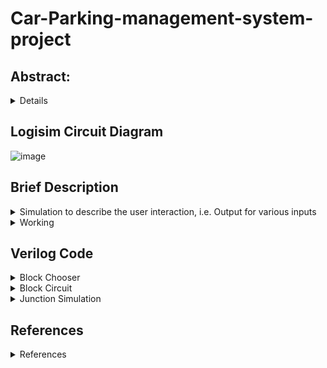 # Car-Parking-management-system-project

## Abstract:
<details>
<summary>Details</summary>
With the growing issues of urbanization and limited parking resources, developing a user-friendly Parking Management System is critical. This project provides a comprehensive system that combines parking slot occupancy detection and real-time slot availability display, with the user experience and parking facility efficiency as the top priorities. This method aims to address frequent urban difficulties such as traffic congestion and long parking search periods, which annoy vehicle owners. By utilizing modern occupancy sensors, central control units, and digital displays, we hope to simplify the parking experience. It detects car presence reliably, updates real-time slot availability, and communicates this information to users, minimizing the time and effort required to find a parking spot. Our unique contribution is the seamless integration of these components, which improves customer pleasure while optimizing space utilization. The system keeps track of entry and exit times, which can be utilized for security and auditing. Furthermore, the obtained data can guide future improvements and data-driven decision-making.

Our Parking Management System, by focusing on improving user experience and facility management, provides a realistic answer to the issues faced by urban parking, ultimately leading to more efficient and user-centric urban transportation solutions.
</details>

## Logisim Circuit Diagram

![image](https://github.com/nagamukesh/Car-Parking-management-system-project/assets/112798996/3e4068b4-5a8a-4d53-a56b-3166f868dd90)

## Brief Description

<details>
<summary>Simulation to describe the user interaction, i.e. Output for various inputs</summary>
Let us say this is how the screen looks originally
![image](https://github.com/nagamukesh/Car-Parking-management-system-project/assets/112798996/76565e3f-5761-4bcb-bc99-0788351c73bb)


Each Block is given a button labeled 0,1,2... Depending on block number Over here, each block has 3 LEDs. If the LED is switched on, it means that a particular parking slot in that block is filled Looking at this diagram, the user can choose which block he wants to park in. NOTE: Junction 1 is the entrance. Let us say, the user wants to park in block 2 He presses the button for block 2.
![image](https://github.com/nagamukesh/Car-Parking-management-system-project/assets/112798996/4b575ae2-7cb5-4045-8e07-add99371f13e)


NOTE: Junction 1 is the entrance. Now, as we can see, the path to Junction2 is generated. At junction1, the north led is on, which means at junction1, the user must go straight. At junction 2, the west led is on, which means at junction 2, the user must go right. If the user follows the above instructions, he will reach the road from which he can enter the parking slot. Now, when the user enters the 3rd slot at block 2. The third sensor(clock), which is present at the entrance of the slot turns on. Which means, the person is going to enter that slot.

![image](https://github.com/nagamukesh/Car-Parking-management-system-project/assets/112798996/ba81b384-edf0-40fc-8a93-e4f9dcd8dcaf)


Now that this clock is turned on, the path towards block 2 disappears. Bcos the car will be parked in this slot now, and thus doesn't need the directions anymore. Once the car parks in that slot, he will cross the entrance of that slot. Thus, the sensor(clock) for that slot becomes 0 again.

![image](https://github.com/nagamukesh/Car-Parking-management-system-project/assets/112798996/4bcd3658-5490-4240-a59f-4a27f580cf7d)

As we can see,
Now, on the screen, we can see that the third slot of block 2 which was previously empty
is now full as displayed by the LED after the current user parked in that slot
Now, let us see what happens in the case of the next user
Let us say, the user presses the block2 button and releases it

![image](https://github.com/nagamukesh/Car-Parking-management-system-project/assets/112798996/b05b1c2c-d404-4a54-b7d2-e1a52c8a40d3)


even though there are no vacant parking slots
No path to that block will be shown bcos, that block has no vacant slots

So, the user must select another block
Let us assume the user chooses block 0 now
He presses and releases the button for block 0

![image](https://github.com/nagamukesh/Car-Parking-management-system-project/assets/112798996/75a871a3-6f8e-44b7-8311-7797a36e9278)


Now, the path for junction 0 is displayed as we can see from the code
Go straight from junction1
Go straight at junction2
Take a left at junction3
But, let us say, the user doesn't follow the path and goes to block 6
And parks in the first slot
Now, when the user enters the 1st slot at block6
The first sensor(clock), which is present at the entrance of the slot turns on
This means, the person is going to enter that slot

![image](https://github.com/nagamukesh/Car-Parking-management-system-project/assets/112798996/ef5d77c5-6366-41a7-810c-e294d3fcca59)


Now that this clock is turned on, the path towards block0 disappears
Bcos the car will be parked in this slot now, and thus doesn't need the directions
anymore
Once the car parks in that slot
He will cross the entrance of that slot
Thus, the sensor(clock) for that slot becomes 0 again

As we can see,
Now, on the screen, we can see that the first slot of block 6 which was previously empty
is now full as displayed by the LED after the current user parked in that slot
Now let us say, the car in the 2nd slot from block 1 is leaving
Bcos, the car is leaving, it passes through the entrance of that slot
So that sensor(clock) becomes 1

![image](https://github.com/nagamukesh/Car-Parking-management-system-project/assets/112798996/c7540a5d-5929-4425-a727-62e989de29b3)


Now when he leaves that slot,
The clock sensor becomes 0 again
![image](https://github.com/nagamukesh/Car-Parking-management-system-project/assets/112798996/a5f94374-2776-436a-927f-796796b0a17a)


As we can see,

The 2nd slot of block1, which was previously filled is now empty
Thus, there is a vacant spot available in block1 now
So, if the next user presses the block1 button, the path to block1 will be displayed

![image](https://github.com/nagamukesh/Car-Parking-management-system-project/assets/112798996/425d5f09-3126-47b0-b119-3361d023cae8)


The aforementioned scenario seamlessly amalgamates all potential possibilities and
eloquently articulates the ensuing outcomes therewithin.
And this thus, explains what the project does
We will soon explain the work in the next section

</details>


<details>
<summary>Working</summary>
Let us go in sequential order, starting from pressing a button until parking in a slot
Where the work will be explained step by step,
and each component will be explained on its first occurrence based on the above-order

The user starts by pressing a button for a particular block
The way a button works it
When it is pressed, it is considered that the input is 1
The input for the next component will be the AND of the button input (which is 1) as long
as it is pressed and the availability of a free slot in that block
If a free slot is available, it returns 1, so when the button is pressed, the input will be 1&1
which is 1

![image](https://github.com/nagamukesh/Car-Parking-management-system-project/assets/112798996/e0ba9bb3-e699-499b-a70d-5ec4905e44e5)

As we can see, only 3 slots are filled as per the LEDs
This means a free slot is available
When the button is pressed, the output is 1

![image](https://github.com/nagamukesh/Car-Parking-management-system-project/assets/112798996/81c2b47b-bd46-498e-a035-32b181c6e745)


What will happen after this button press is that the path to this block will be displayed by
the junctions that are triggered by the 1 output that we get when the button is
pressed.

If no free slot is available, it returns 0, so when the button is pressed, the input will be 1&0
which is 0, i.e. there is no change in the circuit and input from this side will remain 0.
By default, the input from this block will be 0.

![image](https://github.com/nagamukesh/Car-Parking-management-system-project/assets/112798996/0effc873-0b22-47e5-bbdc-3cfc5c5ce425)

As we can see, bcos all 3 LEDs are blinking, no free slot is available, so even though the
the button is pressed, the output will be 0.
Bcos, there is no change in the output, pressing the button in this situation won't change
anything
Bcos this block is filled, a path to this block won't be shown
This input is connected to the BlockChooser
The input from Block i is connected to the ith port of BlockChooser
The Block Chooser will eventually return the BlockNumber of the most recent button
which is pressed.

![image](https://github.com/nagamukesh/Car-Parking-management-system-project/assets/112798996/56293da8-c787-418f-9dec-d96e69128c34)

How this works is
If button 2 was pressed, the input 2 becomes 1
And simultaneously the clock tick for each flipflop changes from 0 to 1
Bcos the OR gate whose output was initially 0
Returns 1 now
And the output for the flipflop connected to input 2, becomes 1

![image](https://github.com/nagamukesh/Car-Parking-management-system-project/assets/112798996/d4269b5b-47db-4000-ab51-b6a83051a8b8)


Now, bcos the clock is not ticking and is fixed at 1, even if the user presses multiple
buttons, only the 2nd flipflop output will be considered,
bcos until the next clock tick, the previous output will be displayed,
bcos the OR gate still remains at 1 for the added 1 input,
the clock tick doesn't change and is still at 1

![image](https://github.com/nagamukesh/Car-Parking-management-system-project/assets/112798996/ddf11210-50cc-49d2-9c0d-31d41cf87727)


Now, after the path is generated, which will be explained later
The user will leave,
So he is not pressing any button now
after releasing the buttons
The OR gate returns 0 bcos all inputs are 0
So the next clock tick is activated
So the previous input which is block 2 will be shown until another button is pressed

![image](https://github.com/nagamukesh/Car-Parking-management-system-project/assets/112798996/74f0bf4b-09fe-46e1-ac1f-8197f3115fe9)


8 outputs connected from 8 D flipflops corresponding to their 8 respective inputs as per
the above diagram will be taken as the corresponding inputs for the Priority Encoder
The Component marked Pri, is a Priority Encoder
Block 0 is input 0 in Pri
Block 1 is input 1 in Pri, and so on......
Note: Block 7 is a special button whose functionality will be explained later on
The Priority Encoder gives Block Number in binary form as output

As we can see, after pressing the button for Block2, The block number is 010 which is
the binary representation for Block2
Block2 will be the output until another clock tick/change, i.e. another button is
pressed, so the code will keep displaying the path for block2 until another button is
pressed (which will be button 7, the reason will be explained later)
Now, this output block number will be taken as input for Path Generator

![image](https://github.com/nagamukesh/Car-Parking-management-system-project/assets/112798996/0ea967e5-bcf8-4f55-9aa3-d4b87afc18bd)

The highlighted component is PathGenerator

The PathGenerator will give PathData as output which will be used by the junctions to
display the path, i.e. which direction to go towards at each potential junction the user will
encounter to go to that path.

![image](https://github.com/nagamukesh/Car-Parking-management-system-project/assets/112798996/c10fb0dd-707b-429f-9547-8e9ca188a41b)

This operation is performed using a multiplexer
The Input at port k will be the PathData for Block Number k
And the selected input will be block number
So, depending on the block number, the path is given
If the block number is 3, the PathData to reach Block 3 is an output
Same for all blocks.
This operation is performed using a multiplexer

Now, let me explain what PathData means and what each junction is supposed to do
and does for particular PathData. After doing so, I’ll explain the junction layout for the
above example.

The Path Generator will generate PathData to reach the particular Block Number
PathData is essentially an 8-bit data, which gives information that represents a path.

The first 2 bits represent the direction to take at the first encountered junction
The next 2 bits represent the direction to take at the second encountered junction
The next 2 bits represent the direction to take at the third encountered junction
And so on...
Note: At each junction,
We can extract the first 2 bits from PathData and call it direction
From the first 2 bits of PathData
11 represents the front direction
10 represents the left direction
01 represents the right direction
00 is used for termination
(bcos we don't want the user to take a U-turn to reach their block, we don't use 00 to
represent the back direction. And after we reached all necessary junctions, the remaining
PathData will be 00______, the reason will be explained later, so we do not want any more
junctions to display anything)
And left shift by 2, so that at the next junction, we can use the next 2 bits for direction
Let input direction signify the direction from which, each junction receives the input
With regards to input direction at the junction, let
00 represent south
01 represent west
10 represent east
11 represent north

Here is a truth table signifying which light (NORTH, SOUTH, EAST, or WEST) of the
junction must be displayed depending on the input direction and
Depending on the direction of encountering the junction and the direction displayed based
on the 2 data inputs, here is a truth table

![image](https://github.com/nagamukesh/Car-Parking-management-system-project/assets/112798996/8a2b2964-da17-4e98-a5ee-04cd748f1383)

In this direction, the input direction is 00, i.e. south
If the input is 11, we must go front from the south direction which signifies north, north light is on
If the Input is 10, we must go left from the south direction which signifies west, The west light is on
If the Input is 01, we must go right from the south direction which signifies east, The east light is on
If the input is 00, no light will be on

![image](https://github.com/nagamukesh/Car-Parking-management-system-project/assets/112798996/0173e79d-3a84-4172-8d41-b239b1ec74c6)

In this direction, the input direction is 11, i.e. north
If the input is 11, we must go front from the north direction which signifies south, the south light is
on
If the Input is 10, we must go left from the north direction which signifies east, The east light is on
If the Input is 01, we must go right from the north direction which signified west, The west light is on
If the input is 00, no light will be on

![image](https://github.com/nagamukesh/Car-Parking-management-system-project/assets/112798996/98ba5691-0520-4428-8872-7bcc4da4de4c)

In this direction, the input direction is 10, i.e. west
If the input is 11, we must go front from the west direction which signifies east, east light is on
If the Input is 10, we must go left from the west direction which signifies north, the north light is on
If the Input is 01, we must go right from the west direction which signified south, The south light is
on
If the input is 00, no light will be on

![image](https://github.com/nagamukesh/Car-Parking-management-system-project/assets/112798996/b87af889-1e24-4e8a-9391-d848b439cb0c)

In this direction, the input direction is 10, i.e. east
If the input is 11, we must go front from the east direction which signifies west, the west light is on
If the Input is 10, we must go left from the east direction which signifies south, The south light is on
If the Input is 01, we must go right from the east direction which signified north, The north light is on
If the input is 00, no light will be on
Let us assume the display is 0 when direction from path data is 00 to simplification
easier,
We can add each light with a display so that nothing is displayed when the display is 0
So dis= dir[0] & dir[1];

Here is a truth table signifying the same

![image](https://github.com/nagamukesh/Car-Parking-management-system-project/assets/112798996/dd9924f2-1ed3-4082-82f2-ecd63405d3f9)

Using the same conventions for north as 11, south as 00, east as 01 and west as 10
I want the Output Direction to be the input direction for the next junction
So, if there is a junction with multiple outputs, we know what is the input direction
for the next junction directly, so we do not need to initialize the Input Direction for further
junction except at Junction1 for the entrance
So the light that must be displayed must be reversed to the Output Direction
Therefore
North Light for Output Direction 00
South Light for Output Direction 11
East Light for Output direction 10
West Light for Output Direction 01
And I can decide whether the particular light must be output using this
assign NL = dis && (!OutputDir[1] && !OutputDir[0]);
assign SL = dis && (OutputDir[1] && OutputDir[0]);
assign EL = dis && (OutputDir[1] && !OutputDir[0]);
assign WL = dis && (!OutputDir[1] && OutputDir[0]);
If we don't encounter 00, dis will be 1
So the above and condition wont be affected

If we encounter a 00, no light is displayed
Cos all lights will give output 0 with dis as 0 in and gate
And, later on, we’ll see that if no light is displayed, the path is complete,
thus we need not display anything,
Thus the next junction need not display anything
so we can set the first two inputs of path data as 00 for the next junction
So that the next junction doesn't display anything

So truth table for Output Direction is opposite to the Light which should be shown
Truth Table for Output Direction

![image](https://github.com/nagamukesh/Car-Parking-management-system-project/assets/112798996/d3bed5cd-15b3-46f8-94d5-a23f3d1ad4eb)

K-Map for OutputDir[1] is

![image](https://github.com/nagamukesh/Car-Parking-management-system-project/assets/112798996/9c18c71d-f476-4d38-8f5a-bfc09b7a8fe0)

Note: if dir is 10, dir[1] is 1 & dir[0] is 0
The function is
assign OutputDir[1] = (!dir[1] && !dir[0] && !InputDir[1])
|| (!dir[1] && dir[0] && !InputDir[0])
|| (dir[1] && dir[0] && InputDir[1])
|| (dir[1] && !dir[0] && InputDir[0]);

Based on how the function is,
We can use a multiplexer
So the effective code is
mux m1(!InputDir[1],!InputDir[0],InputDir[0],InputDir[1],dir,OutputDir[1]);

Similarly, for OutputDirection[0]
As per the truth table, the K-map is

![image](https://github.com/nagamukesh/Car-Parking-management-system-project/assets/112798996/ca2a2d55-dece-4614-9dc3-b0403a7b30f3)

function is
assign OutputDir[0] = (!dir[1] && !dir[0] && !InputDir[0])

|| (!dir[1] && dir[0] && InputDir[1])
|| (dir[1] && dir[0] && InputDir[0])
|| (dir[1] && !dir[0] && !InputDir[1]);

Based on how the function is,
We can use a multiplexer
So the effective code is
mux m2(!InputDir[0],InputDir[1],!InputDir[1],InputDir[0],dir,OutputDir[0]);

After this, if the next junction is at the left
For the junction at the left
The code returns the shifted path data, after the left shift of 2
assign NewPath = PathData << 2;
Note that, each junction can receive input from only one direction.
We are doing so to optimize the project by the usage of a lesser number of
components.
To do so, we need to ensure that the chosen PathDatas adhere to the above
conditions.
So, what we do is, when we choose the path data, we ensure that, in every PathData,
if a junction is to be encountered, the path to that junction will be unique.
This means the input direction to that junction will be unique,
Therefore, only one input direction for each junction.
This is the path data for each block for the parking layout

![image](https://github.com/nagamukesh/Car-Parking-management-system-project/assets/112798996/ef93086d-707d-43ac-9747-31375d5a1d99)

And this is the parking layout:

![image](https://github.com/nagamukesh/Car-Parking-management-system-project/assets/112798996/f176ff00-1fd6-42e4-a841-71afbb1024dd)

Now for our layout
Junction 1 passes New Pathdata to Junction 2 from the south direction
If the north light is displayed, it means we are supposed to go to Junction 2
So the first 2 characters will remain the same in NewPath so for junction1
(We make the first 2 characters 00 if we are not supposed to go in that direction, in this
case, when North Light is 00)
Junction1 j1(InputDir,PathData,NL1,SL1,EL1,WL1,OutputDir1,NewPath1);
assign InputDir2 = OutputDir1;
assign PathData2[7] = NewPath1[7] && NL1;
assign PathData2[6] = NewPath1[6] && NL1;
assign PathData2[5:0] = NewPath1[5:0];

Junction 2 passes New Pathdata to Junction 3 from the west direction is east light is on
And Junction4 from the north direction if the north light is on
If East light is on, the next junction we must go to is Junction 3
So we can add the first two digits of NewPath of Junction3 with the East Light so that for
junction3, path data will give output based on the next two digits in Path data
Because we are doing and with east lights,
If the north light was switched on and the east light was switched off, we were not supposed
to go to junction3
So the NewPath for Junction3’s first 2 digits will be 00
This means, nothing will be displayed at Junction3
We similarly do the same with North Light for Junction4

Junction2 j2(InputDir2,PathData2,NL2,SL2,EL2,WL2,OutputDir2,NewPath2);
assign InputDir3 = OutputDir2;
assign PathData3[7] = NewPath2[7] && EL2;
assign PathData3[6] = NewPath2[6] && EL2;
assign PathData3[5:0] = NewPath2[5:0];
assign InputDir4 = OutputDir2;
assign PathData4[7] = NewPath2[7] && NL2;
assign PathData4[6] = NewPath2[6] && NL2;
assign PathData4[5:0] = NewPath2[5:0];

Junction 3 and 4 don't pass New Pathdata to any junction
So the code for them is
Junction3 j3(InputDir3,PathData3,NL3,SL3,EL3,WL3);
Junction4 j4(InputDir4,PathData4,NL4,SL4,EL4,WL4);

Let us assume the PathData is 11111000

![image](https://github.com/nagamukesh/Car-Parking-management-system-project/assets/112798996/9c08c88d-e4d1-41ac-af3f-8608aed66dcd)


In this case, the PathData to Block0 is 11111000
As we can see
We will encounter junction1 from the south, so the input direction is 00 and at junction1, we
consider the first 2 bits from PathData which are 11
Junction displays north light
After the left shift, the new path data is 11100000 for Junction 2
We will encounter junction2 from the south, so the input direction is 00 and at junction2, we
consider the first 2 bits from PathData which are 11
Junction displays north light
Because we chose north light
We pass data to junction 4 and 0s to junction 3
Due to this junction 3 doesn't display anything
After the left shift, the new path data is 10000000 for Junction 4
As we can see
We will encounter junction1 from the south, so the input direction is 00 and at junction1, we
consider the first 2 bits from PathData which are 10
Junction displays east light
There are no more junctions, so the code ends

Now, for the Car sensors,
Let us take an example
Now, when the user enters the 3rd slot at block2
The third sensor(clock), which is present at the entrance of the slot turns on
This means the person is going to enter that slot

![image](https://github.com/nagamukesh/Car-Parking-management-system-project/assets/112798996/73eeca26-5ae7-4577-885b-cb8b076e6712)


Now that this clock is turned on, the path towards block2 disappears
Bcos the car will be parked in this slot now, and thus doesnt need the directions
anymore
This is done by using button7 which will always display path 00000000 throught which
none of the junctions display anything
This button input is connected for port7 in block chooser
Button 7 is an xor gate to all 21 clocks
Earlier all clocks were 0, so 0 1s, even parity, so XOR returns 0
So button 7 is not chosen
NOTE: just saying button, but it is not realy a button
But when that clock is turned on while car is entering
1 clock shows 1, so 1 1 times, odd parity, so XOR returns 1
So button 7 is chosen, and as mentioned earlier, all junctions dont display anything
Once the car parks in that slot
He will cross the entrance of that slot
Thus, the sensor(clock) for that slot becomes 0 again

Button 7 is an xor gate to all 21 clocks
again all clocks were 0, so 0 1s, even parity, so XOR returns 0
So button 7 is not chosen
So as per the PathChooser code, the output is block7 for which all junctions still display
nothing

![image](https://github.com/nagamukesh/Car-Parking-management-system-project/assets/112798996/ae2fd992-acf7-4bc6-8065-1b8871b5adae)


As we can see,
Now, on the screen, we can see that the third slot of block 2 which was previously empty
is now full as displayed by the LED after the current user parked in that slot

</details>

## Verilog Code

<details>
<summary>Block Chooser</summary>

    
//NOTE: Input B7 will be XOR of all sensors(clocks) present for each slot
//The output block number will be the button number which is pressed last (when slot is empty, which is handled in logisim)
//Bk is actually is button pressed & if free slot is available(from BlockCircuit code)
//Note, simulation may not seem perfect since it is not that very feasible to simulate buttons through veriolog
```
module dflipflop (input D, input CKT, output reg Q);
    always @(posedge CKT) begin
        Q <= D;
    end
endmodule

module PriorityEncoder(i,y);
    input [7:0]i;
    output [2:0]y;

    assign y[2]=i[4] | i[5] | i[6] | i[7];
    assign y[1]=i[2] | i[3] | i[6] | i[7];
    assign y[0]=i[1] | i[3] | i[5] | i[7];

endmodule

module BlockChooser(B,F);
    input [7:0]B;
    wire CKT;
    wire [7:0]W;
    output [2:0]F;

    or O1(CKT,B[0],B[1],B[2],B[3],B[4],B[5],B[6],B[7]);
    
    dflipflop s0 (.D(B[0]), .CKT(CKT), .Q(W[0]));
    dflipflop s1 (.D(B[1]), .CKT(CKT), .Q(W[1]));
    dflipflop s2 (.D(B[2]), .CKT(CKT), .Q(W[2]));
    dflipflop s3 (.D(B[3]), .CKT(CKT), .Q(W[3]));
    dflipflop s4 (.D(B[4]), .CKT(CKT), .Q(W[4]));
    dflipflop s5 (.D(B[5]), .CKT(CKT), .Q(W[5]));
    dflipflop s6 (.D(B[6]), .CKT(CKT), .Q(W[6]));
    dflipflop s7 (.D(B[7]), .CKT(CKT), .Q(W[7]));
    
    PriorityEncoder p1(B,F);

endmodule


module BlockChooser_tb;

reg [7:0]B;
wire [2:0]F;

BlockChooser b1(B,F);

initial begin
    $dumpfile("BlockChooser.vcd");
    $dumpvars(0,BlockChooser_tb);
end
initial begin
    $display("|B0 |B1 |B2 |B3 |B4 |B5 |B6 |B7 | BlockNumber |");
    $monitor("| %b | %b | %b | %b | %b | %b | %b | %b |     %b     |",B[0],B[1],B[2],B[3],B[4],B[5],B[6],B[7],F);
    
    //Let B and be something intially
    B=8'b10000000;
    
    //let Button 5 be pressed now
    #110 B=8'b00100000;
    //button is released now

    //For a while no button is pressed 
    //But still, path to block 5 is shown

    //When car is parked, button 7 will get activated
    //Can be understood from logisim code
    //When car is entering, only 1 out of the 21 sensors(clocks) is 1 (odd parity, so xor gives 1 as output)
    //So the xor part will give output 1 which is button 7 
    //So button 7 is pressed technically
    //Once the car is parked
    //That sensor(clock) will return 0  
    //So xor of all will become 0 again, as 0 sensors are 1 (0 is even parity, so xor gives 0 as output)
    //So button is released again
    //And path to block 7, empty path is shown
    #170 B=8'b10000000;

    //let Button 1 be pressed now
    #210 B=8'b00000010;
    //button is released now
    
    //For a while no button is pressed 
    //But still, path to block 1 is shown

    //When car is parked, button 7 will get activated
    //Can be understood from logisim code
    //When car is entering, only 1 out of the 21 sensors(clocks) is 1 (odd parity, so xor gives 1 as output)
    //So the xor part will give output 1 which is button 7 
    //So button 7 is pressed technically
    //Once the car is parked
    //That sensor(clock) will return 0  
    //So xor of all will become 0 again, as 0 sensors are 1 (0 is even parity, so xor gives 0 as output)
    //So button is released again
    //And path to block 7, empty path is shown
    #270 B=8'b10000000;

end

initial #10000 $finish;
endmodule
```

</details>


<details>
<summary>Block Circuit</summary>

````
module dflipflop (input D, input CKT, output reg Q);
    always @(posedge CKT) begin
        Q <= D;
    end
endmodule

module block (input D1, input D2, input D3, input CKT1, input CKT2, input CKT3, output Q1, output Q2, output Q3, output Free);
    wire Q1_wire, Q2_wire, Q3_wire;
    
    dflipflop s1 (.D(D1), .CKT(CKT1), .Q(Q1_wire));
    dflipflop s2 (.D(D2), .CKT(CKT2), .Q(Q2_wire));
    dflipflop s3 (.D(D3), .CKT(CKT3), .Q(Q3_wire));
    
    assign Q1 = Q1_wire;
    assign Q2 = Q2_wire;
    assign Q3 = Q3_wire;

    nand m1(Free, Q1,Q2,Q3);
endmodule


module block_tb;

reg D1,D2,D3,CKT1=0,CKT2=0,CKT3=0;
wire Q1,Q2,Q3,free;
block d(D1,D2,D3,CKT1,CKT2,CKT3,Q1,Q2,Q3,free);

always begin
    CKT1=~CKT1;
    #10;
end

always begin
    CKT2=~CKT2;
    #20;
end

always begin
    CKT3=~CKT3;
    #30;
end

initial begin
    $dumpfile("block.vcd");
    $dumpvars(0,block_tb);
end
initial begin
    $display("|Q1 |Q2 |Q3 |Free?|");
    $monitor("| %b | %b | %b |  %b  |",Q1,Q2,Q3,free);
    D1=1'b0;D2=1'b0;D3=1'b0;
    
    #20 D1=1'b1;
    #40 D2=1'b1;
    #60 D3=1'b1;
    #80 D1=1'b0;
    #100 D1=1'b1;
    #120 D1=1'b0;
    #140 D3=1'b0;
    #160 D2=1'b0;
end

initial #5000 $finish;
    
endmodule
</details>

<details>
<summary>Junction Code</summary>
module mux(a,b,c,d,sel,out);   // 4*1 mux

input a,b,c,d;
input [1:0]sel;
output out;

assign out = (!sel[1] && !sel[0] && a)
                || (!sel[1] && sel[0] && b)
                || (sel[1] && !sel[0] && c)
                || (sel[1] && sel[0] && d);

endmodule


module Junction4(InputDir,PathData,NL,SL,EL,WL);
    input [1:0]InputDir;
    output [1:0]OutputDir;
    input [7:0]PathData;
    output [7:0]NewPath;
    output NL,SL,EL,WL;

    wire [1:0]dir;
    assign dir = PathData[7:6];

    wire dis;
    assign dis = dir[0] || dir[1];

    mux m1(!InputDir[1],!InputDir[0],InputDir[0],InputDir[1],dir,OutputDir[1]);
    mux m2(!InputDir[0],InputDir[1],!InputDir[1],InputDir[0],dir,OutputDir[0]);
   

    assign NL = dis && (!OutputDir[1] && !OutputDir[0]);
    assign SL = dis && (OutputDir[1] && OutputDir[0]);
    assign EL = dis && (OutputDir[1] && !OutputDir[0]);
    assign WL = dis && (!OutputDir[1] && OutputDir[0]);

    assign NewPath = PathData << 2;


endmodule


module Junction4_tb;

    reg [1:0] InputDir;
    reg [7:0] PathData;
    wire NL, SL, EL, WL;
    wire [1:0] OutputDir;

    Junction4 uut (InputDir,PathData,NL,SL,EL,WL);


    initial begin
        $dumpfile("Junction4.vcd");
        $dumpvars(0, Junction4_tb);

        $display("--------------------------------------------------");
        $display("| InputDir | PathData    | NL  | SL  | EL  | WL  |");
        $display("--------------------------------------------------");
        $monitor("|    %b    |   %b  |  %b  |  %b  |  %b  |  %b  |",
                 InputDir, PathData, NL, SL, EL, WL);

        
        InputDir = 2'b00;
        PathData = 8'b00000000;
        #10 PathData = 8'b01000000;
        #20 PathData = 8'b10000000;
        #30 PathData = 8'b11000000;
        
        #40
        InputDir = 2'b11;
        PathData = 8'b00000000;
        #50 PathData = 8'b01000000;
        #60 PathData = 8'b10000000;
        #70 PathData = 8'b11000000;
        
        #80
        InputDir = 2'b01;
        PathData = 8'b00000000;
        #90 PathData = 8'b01000000;
        #100 PathData = 8'b10000000;
        #110 PathData = 8'b11000000;
        
        #120
        InputDir = 2'b10;
        PathData = 8'b00000000;
        #130 PathData = 8'b01000000;
        #140 PathData = 8'b10000000;
        #150 PathData = 8'b11000000;
        
        #1000 $display("--------------------------------------------------");

    end
endmodule

````

</details>


<details>
<summary>Junction Simulation</summary>

````

//We choose path data such that there is only one unique input direction to each junction
// Eg. The only path to Junction3 is 1101, 11 at Junction1 and 01 at Junction2
// Junction3 can only recieve input from Junction2

//Block input will be given from the Button code

module Display(Block,PathData,NL1,SL1,EL1,WL1,NL2,SL2,EL2,WL2,NL3,SL3,EL3,WL3,NL4,SL4,EL4,WL4);

    input [2:0]Block;
    wire [1:0]InputDir;
    output [7:0]PathData;

    assign InputDir=2'b00;
    PathFinder m1(Block,PathData);

    output NL1,SL1,EL1,WL1,NL2,SL2,EL2,WL2,NL3,SL3,EL3,WL3,NL4,SL4,EL4,WL4;
   
    wire [1:0]InputDir2,InputDir3,InputDir4;
    wire [1:0]OutputDir1,OutputDir2;
    wire [7:0]NewPath1,NewPath2;
    wire [7:0]PathData2,PathData3,PathData4;
   
    Junction1 j1(InputDir,PathData,NL1,SL1,EL1,WL1,OutputDir1,NewPath1);
    assign InputDir2 = OutputDir1;
    assign PathData2[7] = NewPath1[7] && NL1;
    assign PathData2[6] = NewPath1[6] && NL1;
    assign PathData2[5:0] = NewPath1[5:0];
   
    Junction2 j2(InputDir2,PathData2,NL2,SL2,EL2,WL2,OutputDir2,NewPath2);
    assign InputDir3 = OutputDir2;
    assign PathData3[7] = NewPath2[7] && EL2;
    assign PathData3[6] = NewPath2[6] && EL2;
    assign PathData3[5:0] = NewPath2[5:0];
    assign InputDir4 = OutputDir2;
    assign PathData4[7] = NewPath2[7] && NL2;
    assign PathData4[6] = NewPath2[6] && NL2;
    assign PathData4[5:0] = NewPath2[5:0];
   
    Junction3 j3(InputDir3,PathData3,NL3,SL3,EL3,WL3);
    Junction4 j4(InputDir4,PathData4,NL4,SL4,EL4,WL4);
   
endmodule

//Multiplexer for each out index required for PathFinder
module mux1(a,i0,i1,i2,i3,i4,i5,i6,i7,o);

input [2:0]a;
input i0,i1,i2,i3,i4,i5,i6,i7;
output o;

assign o = (!a[2] && !a[1] && !a[0] && i0) ||
   (!a[2] && !a[1] && a[0] && i1) ||
   (!a[2] && a[1] && !a[0] && i2) ||
   (!a[2] && a[1] && a[0] && i3) ||
   (a[2] && !a[1] && !a[0] && i4) ||
   (a[2] && !a[1] && a[0] && i5) ||
   (a[2] && a[1] && !a[0] && i6) ||
   (a[2] && a[1] && a[0] && i7);

endmodule


module PathFinder(a,out);        //Like 8*1 mux

input [2:0]a;
output [7:0]out;
wire [7:0]a0,a1,a2,a3,a4,a5,a6,a7;

assign a0=8'b11111000;
assign a1=8'b11110000;
assign a2=8'b11010000;
assign a3=8'b11011100;
assign a4=8'b11000000;
assign a5=8'b11010000;
assign a6=8'b11010100;
assign a7=8'b00000000;

mux1 m7(a,a0[7],a1[7],a2[7],a3[7],a4[7],a5[7],a6[7],a7[7],out[7]);
mux1 m6(a,a0[6],a1[6],a2[6],a3[6],a4[6],a5[6],a6[6],a7[6],out[6]);
mux1 m5(a,a0[5],a1[5],a2[5],a3[5],a4[5],a5[5],a6[5],a7[5],out[5]);
mux1 m4(a,a0[4],a1[4],a2[4],a3[4],a4[4],a5[4],a6[4],a7[4],out[4]);
mux1 m3(a,a0[3],a1[3],a2[3],a3[3],a4[3],a5[3],a6[3],a7[3],out[3]);
mux1 m2(a,a0[2],a1[2],a2[2],a3[2],a4[2],a5[2],a6[2],a7[2],out[2]);
   
assign out[1]=1'b0;
assign out[0]=1'b0;


endmodule



module mux(a,b,c,d,sel,out);   // 4*1 mux

input a,b,c,d;
input [1:0]sel;
output out;

assign out = (!sel[1] && !sel[0] && a)
                || (!sel[1] && sel[0] && b)
                || (sel[1] && !sel[0] && c)
                || (sel[1] && sel[0] && d);

endmodule


module Junction1(InputDir,PathData,NL,SL,EL,WL,OutputDir,NewPath);
    input [1:0]InputDir;
    output [1:0]OutputDir;
    input [7:0]PathData;
    output [7:0]NewPath;
    output NL,SL,EL,WL;

    wire [1:0]dir;
    assign dir = PathData[7:6];

    wire dis;
    assign dis = dir[0] || dir[1];

    mux m1(!InputDir[1],!InputDir[0],InputDir[0],InputDir[1],dir,OutputDir[1]);
    mux m2(!InputDir[0],InputDir[1],!InputDir[1],InputDir[0],dir,OutputDir[0]);
   

    assign NL = dis && (!OutputDir[1] && !OutputDir[0]);
    assign SL = dis && (OutputDir[1] && OutputDir[0]);
    assign EL = dis && (OutputDir[1] && !OutputDir[0]);
    assign WL = dis && (!OutputDir[1] && OutputDir[0]);

    assign NewPath = PathData << 2;

endmodule

module Junction2(InputDir,PathData,NL,SL,EL,WL,OutputDir,NewPath);
    input [1:0]InputDir;
    output [1:0]OutputDir;
    input [7:0]PathData;
    output [7:0]NewPath;
    output NL,SL,EL,WL;

    wire [1:0]dir;
    assign dir = PathData[7:6];

    wire dis;
    assign dis = dir[0] || dir[1];

    mux m1(!InputDir[1],!InputDir[0],InputDir[0],InputDir[1],dir,OutputDir[1]);
    mux m2(!InputDir[0],InputDir[1],!InputDir[1],InputDir[0],dir,OutputDir[0]);
   

    assign NL = dis && (!OutputDir[1] && !OutputDir[0]);
    assign SL = dis && (OutputDir[1] && OutputDir[0]);
    assign EL = dis && (OutputDir[1] && !OutputDir[0]);
    assign WL = dis && (!OutputDir[1] && OutputDir[0]);

    assign NewPath = PathData << 2;

endmodule


module Junction3(InputDir,PathData,NL,SL,EL,WL);
    input [1:0]InputDir;
    output [1:0]OutputDir;
    input [7:0]PathData;
    output [7:0]NewPath;
    output NL,SL,EL,WL;

    wire [1:0]dir;
    assign dir = PathData[7:6];

    wire dis;
    assign dis = dir[0] || dir[1];
   
    mux m1(!InputDir[1],!InputDir[0],InputDir[0],InputDir[1],dir,OutputDir[1]);
    mux m2(!InputDir[0],InputDir[1],!InputDir[1],InputDir[0],dir,OutputDir[0]);
   

    assign NL = dis && (!OutputDir[1] && !OutputDir[0]);
    assign SL = dis && (OutputDir[1] && OutputDir[0]);
    assign EL = dis && (OutputDir[1] && !OutputDir[0]);
    assign WL = dis && (!OutputDir[1] && OutputDir[0]);

    assign NewPath = PathData << 2;


endmodule


module Junction4(InputDir,PathData,NL,SL,EL,WL);
    input [1:0]InputDir;
    output [1:0]OutputDir;
    input [7:0]PathData;
    output [7:0]NewPath;
    output NL,SL,EL,WL;

    wire [1:0]dir;
    assign dir = PathData[7:6];

    wire dis;
    assign dis = dir[0] || dir[1];

    mux m1(!InputDir[1],!InputDir[0],InputDir[0],InputDir[1],dir,OutputDir[1]);
    mux m2(!InputDir[0],InputDir[1],!InputDir[1],InputDir[0],dir,OutputDir[0]);
   

    assign NL = dis && (!OutputDir[1] && !OutputDir[0]);
    assign SL = dis && (OutputDir[1] && OutputDir[0]);
    assign EL = dis && (OutputDir[1] && !OutputDir[0]);
    assign WL = dis && (!OutputDir[1] && OutputDir[0]);

    assign NewPath = PathData << 2;


endmodule




module Display_tb;

    reg [2:0] Block;
wire [7:0] PathData;
    wire NL1, SL1, EL1, WL1;
    wire NL2, SL2, EL2, WL2;
    wire NL3, SL3, EL3, WL3;
    wire NL4, SL4, EL4, WL4;
   
    Display d1(Block,PathData,NL1,SL1,EL1,WL1,NL2,SL2,EL2,WL2,NL3,SL3,EL3,WL3,NL4,SL4,EL4,WL4);
   
    initial begin
        $dumpfile("Display.vcd");
        $dumpvars(0, Display_tb);

        $display("--------------------------------------------------------------------------------------------------------------------");
        $display("| Block | PathData | NL1 | SL1 | EL1 | WL1 | NL2 | SL2 | EL2 | WL2 | NL3 | SL3 | EL3 | WL3 | NL4 | SL4 | EL4 | WL4 |");
        $display("--------------------------------------------------------------------------------------------------------------------");
        $monitor("|  %b  | %b |  %b  |  %b  |  %b  |  %b  |  %b  |  %b  |  %b  |  %b  |  %b  |  %b  |  %b  |  %b  |  %b  |  %b  |  %b  |  %b  |",
                 Block, PathData, NL1, SL1, EL1, WL1, NL2, SL2, EL2, WL2, NL3, SL3, EL3, WL3, NL4, SL4, EL4, WL4);
       
Block=3'b000;
        repeat(7)
    begin
    #10 Block= Block + 3'b001;
   end
       
       
        #1000 $display("--------------------------------------------------------------------------------------------------------------------");

    end
endmodule

````

</details>

## References

<details>
<summary>References</summary>
### References
• Morris Mano, Digital Logic and Computer Design
• https://www.flashparking.com/blog/what-is-an-automated-parkingsystem/
• www.wayleadr.com
• https://www.slideshare.net
• Sunggu Lee, Advanced Digital Logic Design: Using VHDL, State Machines, and
Synthesis for FPGAs

</details>
















